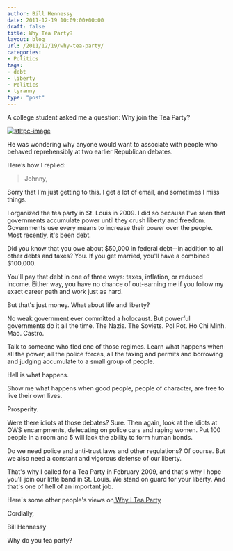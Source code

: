 ```yaml
---
author: Bill Hennessy
date: 2011-12-19 10:09:00+00:00
draft: false
title: Why Tea Party?
layout: blog
url: /2011/12/19/why-tea-party/
categories:
- Politics
tags:
- debt
- liberty
- Politics
- tyranny
type: "post"
---
```


A college student asked me a question: Why join the Tea Party? 

[![stltpc-image](https://hennessysview.com/wp-content/uploads/2011/12/stltpc-image_thumb.png)
](https://hennessysview.com/wp-content/uploads/2011/12/stltpc-image.png)

He was wondering why anyone would want to associate with people who behaved reprehensibly at two earlier Republican debates. 

Here’s how I replied:



> Johnny, 

Sorry that I'm just getting to this. I get a lot of email, and sometimes I miss things. 

I organized the tea party in St. Louis in 2009. I did so because I've seen that governments accumulate power until they crush liberty and freedom. Governments use every means to increase their power over the people. Most recently, it's been debt. 

Did you know that you owe about $50,000 in federal debt--in addition to all other debts and taxes? You. If you get married, you'll have a combined $100,000. 

You'll pay that debt in one of three ways: taxes, inflation, or reduced income. Either way, you have no chance of out-earning me if you follow my exact career path and work just as hard. 

But that's just money. What about life and liberty? 

No weak government ever committed a holocaust. But powerful governments do it all the time. The Nazis. The Soviets. Pol Pot. Ho Chi Minh. Mao. Castro. 

Talk to someone who fled one of those regimes. Learn what happens when all the power, all the police forces, all the taxing and permits and borrowing and judging accumulate to a small group of people. 

Hell is what happens. 

Show me what happens when good people, people of character, are free to live their own lives. 

Prosperity. 

Were there idiots at those debates? Sure. Then again, look at the idiots at OWS encampments, defecating on police cars and raping women. Put 100 people in a room and 5 will lack the ability to form human bonds. 

Do we need police and anti-trust laws and other regulations? Of course. But we also need a constant and vigorous defense of our liberty. 

That's why I called for a Tea Party in February 2009, and that's why I hope you'll join our little band in St. Louis. We stand on guard for your liberty. And that's one of hell of an important job. 

Here's some other people's views on[ Why I Tea Party](https://stlouisteaparty.com/about/why-i-tea-party/) 

Cordially, 

Bill Hennessy





Why do you tea party?
